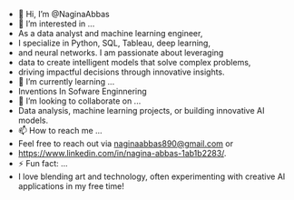- 👋 Hi, I’m @NaginaAbbas
- 👀 I’m interested in ...
- As a data analyst and machine learning engineer,
- I specialize in Python, SQL, Tableau, deep learning,
- and neural networks. I am passionate about leveraging
- data to create intelligent models that solve complex problems,
- driving impactful decisions through innovative insights.
- 🌱 I’m currently learning ...
- Inventions In Sofware Enginnering
- 💞️ I’m looking to collaborate on ...
- Data analysis, machine learning projects, or building innovative AI models.
- 📫 How to reach me ...
- Feel free to reach out via naginaabbas890@gmail.com or
-  https://www.linkedin.com/in/nagina-abbas-1ab1b2283/.
- ⚡ Fun fact: ...
- I love blending art and technology, often experimenting with creative AI applications in my free time!

<!---
NaginaAbbas/NaginaAbbas is a ✨ special ✨ repository because its `README.md` (this file) appears on your GitHub profile.
You can click the Preview link to take a look at your changes.
--->
